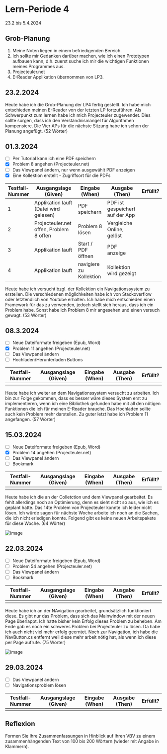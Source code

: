 # Lern-Periode 4

23.2 bis 5.4.2024

## Grob-Planung

1. Meine Noten liegen in einem befriedigenden Bereich.
2. Ich sollte mir Gedanken darüber machen, wie ich einen Prototypen aufbauen kann, d.h. zuerst suche ich mir die wichtigen Funktionen meines Programmes aus.
3. Projecteuler.net
4. E-Reader Applikation übernommen von LP3.

## 23.2.2024

Heute habe ich die Grob-Planung der LP4 fertig gestellt. Ich habe mich entschieden meinen E-Reader von der letzten LP fortzuführen. Als Schwerpunkt zum lernen habe ich mich Projecteuler zugewendet. Dies sollte sorgen, dass ich den Verständnismangel für Algorithmen kompensiere. Die Vier APs für die nächste Sitzung habe ich schon der Planung angefügt.  (52 Wörter)

## 01.3.2024

- [ ] Per Tutorial kann ich eine PDF speichern
- [x] Problem 8 angehen (Projecteuler.net)
- [ ] Das Viewpanel ändern, nur wenn ausgewählt PDF anzeigen
- [x] Eine Kollektion erstellt - Zugriffsort für die PDFs

| Testfall-Nummer | Ausgangslage (Given) | Eingabe (When) | Ausgabe (Then) | Erfüllt? |
| --------------- | -------------------- | -------------- | -------------- | -------- |
| 1               | Applikation lauft (Datei wird gelesen)                    | PDF speichern               | PDF ist gespeichert auf der App               |          |
| 2               | Projecteuler.net offen, Problem 8 offen                     | Problem 8 lösen               | Vergleiche Online, gelöst               |          |
| 3               | Applikation lauft                      | Start / PDF öffnen               | PDF anzeige               |          |
| 4               | Applikation lauft                      | navigiere zu Kollektion               | Kollektion wird gezeigt               |          |

Heute habe ich versucht bzgl. der Kollektion ein Navigationssystem zu erstellen. Die verschiedenen möglichkeiten habe ich von Stackoverflow oder letztendlich von Youtube erhalten.
Ich habe mich entschieden einen Framework für das zu verwenden, jedoch stellt sich heraus, dass ich ein Problem habe. Sonst habe ich Problem 8 mir angesehen und einen versuch gewagt. (53 Wörter)

## 08.3.2024

- [ ] Neue Dateiformate freigeben (Epub, Word)
- [x] Problem 11 angehen (Projecteuler.net)
- [ ] Das Viewpanel ändern
- [ ] Hochladen/Herunterladen Buttons

| Testfall-Nummer | Ausgangslage (Given) | Eingabe (When) | Ausgabe (Then) | Erfüllt? |
| --------------- | -------------------- | -------------- | -------------- | -------- |
|                 |                      |                |                |          |

Heute habe ich weiter an dem Navigationssystem versucht zu arbeiten. Ich bin zur Folge gekommen, dass es besser wäre dieses System erst zu implementieren, wenn ich eine Bibliothek gefunden habe mit all den nötigen Funktionen die ich für meinen E-Reader brauche. Das Hochladen sollte auch kein Problem mehr darstellen. Zu guter letzt habe ich Problem 11 angefangen. (57 Wörter)

## 15.03.2024

- [ ] Neue Dateiformate freigeben (Epub, Word)
- [x] Problem 14 angehen (Projecteuler.net)
- [ ] Das Viewpanel ändern
- [ ] Bookmark

| Testfall-Nummer | Ausgangslage (Given) | Eingabe (When) | Ausgabe (Then) | Erfüllt? |
| --------------- | -------------------- | -------------- | -------------- | -------- |
|                 |                      |                |                |          |

Heute habe ich die an der Colletction und dem Viewpanel gearbeitet. Es fehlt allerdings noch an Optimierung, denn es sieht nicht so aus, wie ich es geplant hatte. Das 14te Problem von Projecteuler konnte ich leider nicht lösen. Ich würde sagen für nächste Woche arbeite ich noch an die Sachen, die ich nicht erledigen konnte. Folgend gibt es keine neuen Arbeitspakete für diese Woche. (64 Wörter)

![image](https://github.com/Donis03ch/Lern-Periode-4/assets/111046453/e9968200-c3e6-46f7-9188-22a6b33bc9fa)

## 22.03.2024

- [ ] Neue Dateiformate freigeben (Epub, Word)
- [ ] Problem 54 angehen (Projecteuler.net)
- [ ] Das Viewpanel ändern
- [ ] Bookmark

| Testfall-Nummer | Ausgangslage (Given) | Eingabe (When) | Ausgabe (Then) | Erfüllt? |
| --------------- | -------------------- | -------------- | -------------- | -------- |
|                 |                      |                |                |          |

Heute habe ich an der NAvigation gearbeitet, grundsätzlich funktioniert diese. Es gibt nur das Problem, dass sich das Mainwindow mit der neuen Page überlappt. Ich hatte bisher kein Erfolg dieses Problem zu beheben. Am Ende gab es noch ein schweres Problem bei Projecteuler zu lösen. Da habe ich auch nicht viel mehr erfolg geerntet. Noch zur Navigation, ich habe die NavButton.cs entfernt weil diese mehr arbeit nötig hat, als wenn ich diese per Page aufrufe. (75 Wörter)

![image](https://github.com/Donis03ch/Lern-Periode-4/assets/111046453/c33f2e8f-910a-4657-9775-ef895def0a37)


## 29.03.2024

- [ ] Das Viewpanel ändern
- [ ] Navigationsproblem lösen

| Testfall-Nummer | Ausgangslage (Given) | Eingabe (When) | Ausgabe (Then) | Erfüllt? |
| --------------- | -------------------- | -------------- | -------------- | -------- |
|                 |                      |                |                |          |

## Reflexion

Formen Sie Ihre Zusammenfassungen in Hinblick auf Ihren VBV zu einem zusammenhängenden Text von 100 bis 200 Wörtern (wieder mit Angabe in Klammern).
